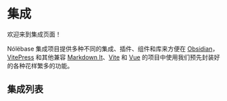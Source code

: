 # 集成

欢迎来到集成页面！

Nólëbase 集成项目提供多种不同的集成、插件、组件和库来方便在 [Obsidian](https://obsidian.md)，[VitePress](https://vitepress.dev) 和其他兼容 [Markdown It](https://github.com/markdown-it/markdown-it)、[Vite](https://vitejs.dev/) 和 [Vue](https://vuejs.org/) 的项目中使用我们预先封装好的各种花样繁多的功能。

## 集成列表

<IntegrationCard type="markdown-it" title="双向链接" package="markdown-it-bi-directional-links" />

<br />

<IntegrationCard type="markdown-it" title="元素转换" package="markdown-it-element-transform" />

<br />

<IntegrationCard type="vitepress" title="保密" package="vitepress-plugin-encrypt" />

<br />

<IntegrationCard type="vitepress" title="阅读增强" package="vitepress-plugin-enhanced-readabilities" />

<br />

<IntegrationCard type="vitepress" title="行内链接预览" package="vitepress-plugin-inline-link-preview" />

<br />

<IntegrationCard type="vitepress" title="闪烁高亮当前的目标标题" package="vitepress-plugin-highlight-targeted-heading" />

<br />

<IntegrationCard type="vitepress" title="变更日志 及 文件历史" package="vitepress-plugin-git-changelog" />

<br />

<IntegrationCard type="vitepress" title="页面属性" package="vitepress-plugin-page-properties" />

<br />

<IntegrationCard type="obsidian" title="UnoCSS" package="obsidian-plugin-unocss" />
